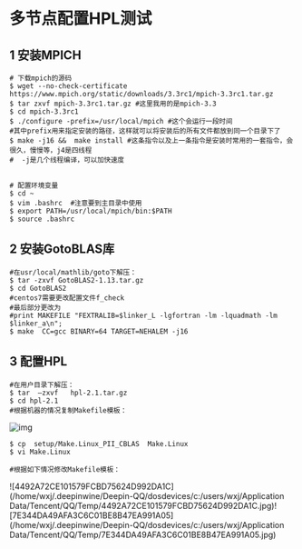 

# 多节点配置HPL测试

## 1 安装MPICH

```shell
# 下载mpich的源码
$ wget --no-check-certificate https://www.mpich.org/static/downloads/3.3rc1/mpich-3.3rc1.tar.gz
$ tar zxvf mpich-3.3rc1.tar.gz #这里我用的是mpich-3.3
$ cd mpich-3.3rc1
$ ./configure -prefix=/usr/local/mpich #这个会运行一段时间
#其中prefix用来指定安装的路径，这样就可以将安装后的所有文件都放到同一个目录下了
$ make -j16 &&  make install #这条指令以及上一条指令是安装时常用的一套指令，会很久，慢慢等，j4是四线程
#  -j是几个线程编译，可以加快速度


# 配置环境变量
$ cd ~
$ vim .bashrc  #注意要到主目录中使用
$ export PATH=/usr/local/mpich/bin:$PATH
$ source .bashrc
```

## 2 安装GotoBLAS库

```shell
#在usr/local/mathlib/goto下解压：
$ tar -zxvf GotoBLAS2-1.13.tar.gz
$ cd GotoBLAS2
#centos7需要更改配置文件f_check
#最后部分更改为 
#print MAKEFILE "FEXTRALIB=$linker_L -lgfortran -lm -lquadmath -lm $linker_a\n";
$ make  CC=gcc BINARY=64 TARGET=NEHALEM -j16
```

## 3 配置HPL

```shell
#在用户目录下解压：
$ tar  –zxvf   hpl-2.1.tar.gz
$ cd hpl-2.1
#根据机器的情况复制Makefile模板：
```

![img](file:////tmp/wps-wxj/ksohtml/wpsi8GBVu.png)

```shell
$ cp  setup/Make.Linux_PII_CBLAS  Make.Linux
$ vi Make.Linux

#根据如下情况修改Makefile模板：
```



![4492A72CE101579FCBD75624D992DA1C](/home/wxj/.deepinwine/Deepin-QQ/dosdevices/c:/users/wxj/Application Data/Tencent/QQ/Temp/4492A72CE101579FCBD75624D992DA1C.jpg)![7E344DA49AFA3C6C01BE8B47EA991A05](/home/wxj/.deepinwine/Deepin-QQ/dosdevices/c:/users/wxj/Application Data/Tencent/QQ/Temp/7E344DA49AFA3C6C01BE8B47EA991A05.jpg)